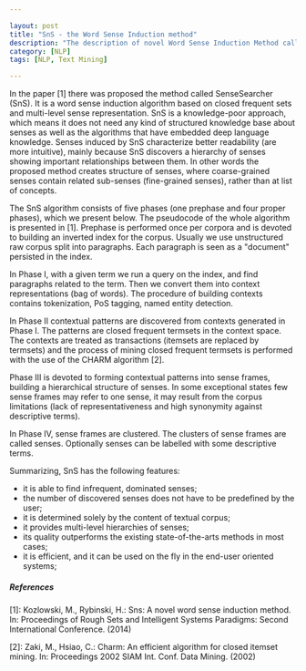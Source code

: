 ```yaml
---

layout: post
title: "SnS - the Word Sense Induction method"
description: "The description of novel Word Sense Induction Method called SnS"
category: [NLP]
tags: [NLP, Text Mining]

---
```


In the paper [1] there was proposed the method called SenseSearcher (SnS). It is a word sense induction algorithm based on closed frequent sets and multi-level sense representation. SnS is a knowledge-poor approach, which means it does not need any kind of structured knowledge base about senses as well as the algorithms that have embedded deep language knowledge. Senses induced by SnS characterize better readability (are more intuitive), mainly because SnS
discovers a hierarchy of senses showing important relationships between them. In other words the proposed method creates structure of senses, where coarse-grained senses contain related sub-senses (fine-grained senses), rather than  at list of concepts.

The SnS algorithm consists of five phases (one prephase and four proper phases), which we present below. The pseudocode of the whole algorithm is presented in [1]. Prephase is performed once per corpora and is devoted to building an inverted index for the corpus. Usually we use unstructured raw corpus split into paragraphs. Each paragraph is seen as a "document" persisted in the index.

In Phase I, with a given term we run a query on the index, and find paragraphs related to the term. Then we convert them into context representations (bag of words). The procedure of building contexts contains tokenization, PoS tagging, named entity detection.

In Phase II contextual patterns are discovered from contexts generated in Phase I. The patterns are closed frequent termsets in the context space. The contexts are treated as transactions (itemsets are replaced by termsets) and the process of mining closed frequent termsets is performed with the use of the CHARM algorithm [2].

Phase III is devoted to forming contextual patterns into sense frames, building a hierarchical structure of senses. In some exceptional states few sense frames may refer to one sense, it may result from the corpus limitations (lack of representativeness and high synonymity against descriptive terms).

In Phase IV, sense frames are clustered. The clusters of sense frames are called senses. Optionally senses can be labelled with some descriptive terms.

Summarizing, SnS has the following features:

- it is able to find infrequent, dominated senses;
- the number of discovered senses does not have to be predefined by the user;
- it is determined solely by the content of textual corpus;
- it provides multi-level hierarchies of senses; 
- its quality outperforms the existing state-of-the-arts methods in most cases;
- it is efficient, and it can be used on the fly in the end-user oriented systems;

##### References

[1]: Kozlowski, M., Rybinski, H.: Sns: A novel word sense induction method. In: Proceedings of Rough Sets and Intelligent Systems Paradigms: Second International Conference. (2014)

[2]: Zaki, M., Hsiao, C.: Charm: An efficient algorithm for closed itemset mining. In:
Proceedings 2002 SIAM Int. Conf. Data Mining. (2002)